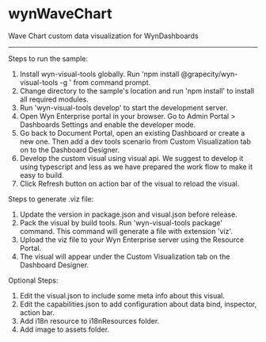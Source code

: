 # wynWaveChart
Wave Chart custom data visualization for WynDashboards

------------------------------------------------------
Steps to run the sample:
1. Install wyn-visual-tools globally. Run 'npm install @grapecity/wyn-visual-tools -g ' from command prompt.
2. Change directory to the sample's location and run 'npm install' to install all required modules.
3. Run 'wyn-visual-tools develop' to start the development server.
4. Open Wyn Enterprise portal in your browser. Go to Admin Portal > Dashboards Settings and enable the developer mode.
5. Go back to Document Portal, open an existing Dashboard or create a new one. Then add a dev tools scenario from Custom Visualization tab on to the Dashboard Designer.
6. Develop the custom visual using visual api. We suggest to develop it using typescript and less as we have prepared the work flow to make it easy to build.
7. Click Refresh button on action bar of the visual to reload the visual.

Steps to generate .viz file:
1. Update the version in package.json and visual.json before release.
2. Pack the visual by build tools. Run 'wyn-visual-tools package' command. This command will generate a file with extension 'viz'.
3. Upload the viz file to your Wyn Enterprise server using the Resource Portal.
4. The visual will appear under the Custom Visualization tab on the Dashboard Designer.

Optional Steps:
1. Edit the visual.json to include some meta info about this visual.
2. Edit the capabilities.json to add configuration about data bind, inspector, action bar.
3. Add i18n resource to i18nResources folder.
4. Add image to assets folder.